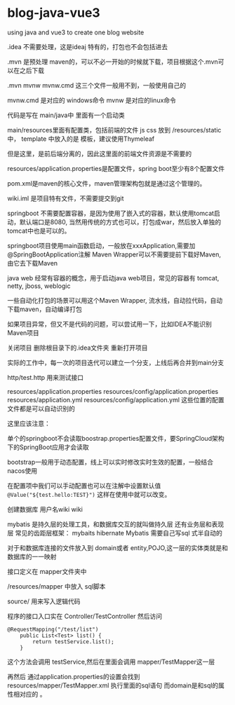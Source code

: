 
# blog-java-vue3
using java and vue3 to create one blog website

.idea 不需要处理，这是ideaj 特有的，打包也不会包括进去

.mvn 是预处理 maven的，可以不必一开始的时候就下载，项目根据这个.mvn可以在之后下载

.mvn mvnw mvnw.cmd 这三个文件一般用不到，一般使用自己的

mvnw.cmd 是对应的 windows命令
mvnw 是对应的linux命令

代码是写在 main/java中
里面有一个启动类

main/resources里面有配置类，包括前端的文件
js css 放到 /resources/static中，
template 中放入的是 模板，建议使用Thymeleaf 

但是这里，是前后端分离的，因此这里面的前端文件资源是不需要的

resources/application.properties是配置文件，spring boot至少有8个配置文件

pom.xml是maven的核心文件，maven管理架构包就是通过这个管理的。

wiki.iml 是项目特有文件，不需要提交到git

springboot 不需要配置容器，是因为使用了嵌入式的容器，默认使用tomcat启动，默认端口是8080, 当然用传统的方式也可以，打包成war，然后放入单独的tomcat中也是可以的。

springboot项目使用main函数启动，一般放在xxxApplication,需要加@SpringBootApplication注解
Maven Wrapper可以不需要提前下载好Maven, 由它去下载Maven

java web 经常有容器的概念，用于启动java web项目，常见的容器有 tomcat, netty, jboss, weblogic

一些自动化打包的场景可以用这个Maven Wrapper, 流水线，自动拉代码，自动下载maven，自动编译打包

如果项目异常，但又不是代码的问题，可以尝试用一下，比如IDEA不能识别Maven项目

关闭项目
删除根目录下的.idea文件夹
重新打开项目

实际的工作中，每一次的项目迭代可以建立一个分支，上线后再合并到main分支

http/test.http 用来测试接口

resources/application.properties
resources/config/application.properties
resources/application.yml
resources/config/application.yml
这些位置的配置文件都是可以自动识别的

这里应该注意：

单个的springboot不会读取boostrap.properties配置文件，要SpringCloud架构下的SpringBoot应用才会读取

bootstrap一般用于动态配置，线上可以实时修改实时生效的配置，一般结合nacos使用

在配置项中我们可以手动配置也可以在注解中设置默认值 `@Value("${test.hello:TEST}")` 这样在使用中就可以改变。


创建数据库 
用户名wiki wiki

mybatis 是持久层的处理工具，和数据库交互的就叫做持久层
还有业务层和表现层
常见的齿距层框架： mybaits hibernate 
Mybatis 需要自己写sql 式半自动的

对于和数据库连接的文件放入到 domain或者 entity,POJO,这一层的实体类就是和数据库的一一映射

接口定义在 mapper文件夹中

/resources/mapper 中放入 sql脚本 

source/ 用来写入逻辑代码

程序的接口入口实在 Controller/TestController
然后访问
```
@RequestMapping("/test/list")
	public List<Test> list() {
		return testService.list();
	}
```

这个方法会调用 testService,然后在里面会调用 mapper/TestMapper这一层

再然后 通过application.properties的设置会找到
resources/mapper/TestMapper.xml 执行里面的sql语句
而domain是和sql的属性相对应的 。




